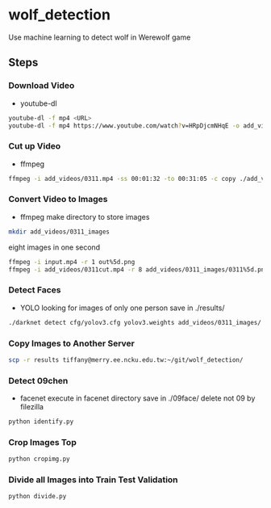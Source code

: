 # wolf_detection

Use machine learning to detect wolf in Werewolf game

## Steps


### Download Video
* youtube-dl
```sh
youtube-dl -f mp4 <URL>
youtube-dl -f mp4 https://www.youtube.com/watch?v=HRpDjcmNHqE -o add_videos/0311.mp4
```

### Cut up Video
* ffmpeg
```sh
ffmpeg -i add_videos/0311.mp4 -ss 00:01:32 -to 00:31:05 -c copy ./add_videos/0311cut.mp4
```

### Convert Video to Images
* ffmpeg
make directory to store images
```sh
mkdir add_videos/0311_images
```
eight images in one second
```sh
ffmpeg -i input.mp4 -r 1 out%5d.png
ffmpeg -i add_videos/0311cut.mp4 -r 8 add_videos/0311_images/0311%5d.png
```

### Detect Faces
* YOLO
looking for images of only one person
save in ./results/
```sh
./darknet detect cfg/yolov3.cfg yolov3.weights add_videos/0311_images/
```

### Copy Images to Another Server
```sh
scp -r results tiffany@merry.ee.ncku.edu.tw:~/git/wolf_detection/
```

### Detect 09chen
* facenet
execute in facenet directory
save in ./09face/
delete not 09 by filezilla
```sh
python identify.py
```

### Crop Images Top
```sh
python cropimg.py
```

### Divide all Images into Train Test Validation
```sh
python divide.py
```
